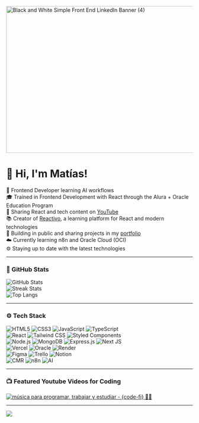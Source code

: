 
<img width="1584" height="396" alt="Black and White Simple Front End LinkedIn Banner (4)" src="https://github.com/user-attachments/assets/6ff6bdef-32e8-42eb-ae94-f4ff168db88f" />



# 👋 Hi, I'm Matías!

🎯 Frontend Developer learning AI workflows  
🎓 Trained in Frontend Development with React through the Alura + Oracle Education Program  
🎥 Sharing React and tech content on [YouTube](https://www.youtube.com/@reactivocursos)  
📚 Creator of [Reactivo](https://reactivo.com.ar), a learning platform for React and modern technologies  
🧭 Building in public and sharing projects in my [portfolio](https://matiascoder.com)  
☁️ Currently learning n8n and Oracle Cloud (OCI)  
⚙️ Staying up to date with the latest technologies


---

### 🧠 GitHub Stats

![GitHub Stats](https://github-readme-stats.vercel.app/api?username=Matiasmdev&theme=tokyonight&show_icons=true)  
![Streak Stats](https://streak-stats.demolab.com?user=Matiasmdev&theme=tokyonight)  
![Top Langs](https://github-readme-stats.vercel.app/api/top-langs/?username=Matiasmdev&layout=compact&theme=tokyonight)

---

### ⚙️ Tech Stack

![HTML5](https://img.shields.io/badge/HTML5-e34c26?style=for-the-badge&logo=html5&logoColor=white)
![CSS3](https://img.shields.io/badge/CSS3-264de4?style=for-the-badge&logo=css3&logoColor=white)
![JavaScript](https://img.shields.io/badge/JavaScript-f7df1e?style=for-the-badge&logo=javascript&logoColor=black)
![TypeScript](https://img.shields.io/badge/TypeScript-007acc?style=for-the-badge&logo=typescript&logoColor=white)<br>
![React](https://img.shields.io/badge/React-61dafb?style=for-the-badge&logo=react&logoColor=black)
![Tailwind CSS](https://img.shields.io/badge/Tailwind_CSS-06B6D4?style=for-the-badge&logo=tailwind-css&logoColor=white)
![Styled Components](https://img.shields.io/badge/Styled_Components-DB7093?style=for-the-badge&logo=styled-components&logoColor=white)<br>
![Node.js](https://img.shields.io/badge/Node.js-339933?style=for-the-badge&logo=nodedotjs&logoColor=white)
![MongoDB](https://img.shields.io/badge/MongoDB-4ea94b?style=for-the-badge&logo=mongodb&logoColor=white)
![Express.js](https://img.shields.io/badge/Express.js-404d59?style=for-the-badge&logo=express&logoColor=white)
![Next JS](https://img.shields.io/badge/Next.js-000000?style=for-the-badge&logo=nextdotjs&logoColor=white)<br>
![Vercel](https://img.shields.io/badge/Vercel-000000?style=for-the-badge&logo=vercel&logoColor=white)
![Oracle](https://img.shields.io/badge/Oracle-F80000?style=for-the-badge&logo=oracle&logoColor=white)
![Render](https://img.shields.io/badge/Render-2EC866?style=for-the-badge&logo=render&logoColor=white)<br>
![Figma](https://img.shields.io/badge/Figma-F24E1E?style=for-the-badge&logo=figma&logoColor=white)
![Trello](https://img.shields.io/badge/Trello-0052CC?style=for-the-badge&logo=trello&logoColor=white)
![Notion](https://img.shields.io/badge/Notion-000000?style=for-the-badge&logo=notion&logoColor=white)<br>
![CMR](https://img.shields.io/badge/CMR-FF6600?style=for-the-badge&logo=cmr&logoColor=white)
![n8n](https://img.shields.io/badge/n8n-000000?style=for-the-badge&logo=n8n&logoColor=white)
![AI](https://img.shields.io/badge/Artificial_Intelligence-00A3FF?style=for-the-badge&logo=ai&logoColor=white)

---

### 📺 Featured Youtube Videos for Coding

<!-- BEGIN YOUTUBE-CARDS -->
[![música para programar, trabajar y estudiar - {code-fi} 👨‍💻](https://ytcards.demolab.com/?id=p0OH206z9Wg&title=música+para+programar+,+trabajar+y+estudiar+-+{code-fi}+👨‍💻&lang=en&timestamp=1636686000&background_color=%230d1117&title_color=%23ffffff&stats_color=%23dedede&max_title_lines=1&width=250&border_radius=5&duration=786 "música para programar, trabajar y estudiar - {code-fi} 👨‍💻")](https://youtu.be/Dd_4zfmY-aA?si=1AhwUlIamfs6cLV3)
<!-- END YOUTUBE-CARDS -->

---

[![](https://visitcount.itsvg.in/api?id=Matiasdev-code&icon=0&color=0)](https://visitcount.itsvg.in)

<!-- README proudly crafted with style 😎 -->
